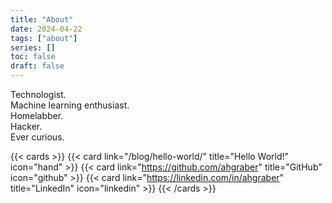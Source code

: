 ```yaml
---
title: "About"
date: 2024-04-22
tags: ["about"]
series: []
toc: false
draft: false
---
```


Technologist.  
Machine learning enthusiast.  
Homelabber.  
Hacker.  
Ever curious.

<!-- markdownlint-disable MD034 -->

{{< cards >}}
{{< card link="/blog/hello-world/" title="Hello World!" icon="hand" >}}
{{< card link="https://github.com/ahgraber" title="GitHub" icon="github" >}}
{{< card link="https://linkedin.com/in/ahgraber" title="LinkedIn" icon="linkedin" >}}
{{< /cards >}}

<!-- markdownlint-enable -->
